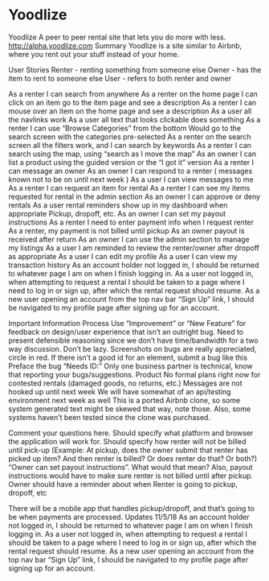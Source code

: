 # Yoodlize
Yoodlize
A peer to peer rental site that lets you do more with less.
http://alpha.yoodlize.com 
Summary
Yoodlize is a site similar to Airbnb, where you rent out your stuff instead of your home.

User Stories
Renter - renting something from someone else
Owner - has the item to rent to someone else
User - refers to both renter and owner

As a renter I can search from anywhere
As a renter on the home page I can click on an item go to the item page and see a description
As a renter I can mouse over an item on the home page and see a description
As a user all the navlinks work
As a user all text that looks clickable does something
As a renter I can use “Browse Categories” from the bottom
Would go to the search screen with the categories pre-selected
As a renter on the search screen all the filters work, and I can search by keywords
As a renter I can search using the map, using “search as I move the map”
As an owner I can list a product using the guided version or the “I got it” version
As a renter I can message an owner
As an owner I can respond to a renter
( messages known not to be on until next week )
As a user I can view messages to me
As a renter I can request an item for rental
As a renter I can see my items requested for rental in the admin section
As an owner I can approve or deny rentals
As a user rental reminders show up in my dashboard when appropriate
Pickup, dropoff, etc.
As an owner I can set my payout instructions
As a renter I need to enter payment info when I request renter
As a renter, my payment is not billed until pickup
As an owner payout is received after return
As an owner I can use the admin section to manage my listings
As a user I am reminded to review the renter/owner after dropoff as appropriate
As a user I can edit my profile
As a user I can view my transaction history
As an account holder not logged in, I should be returned to whatever page I am on when I finish logging in.
As a user not logged in, when attempting to request a rental I should be taken to a page where I need to log in or sign up, after which the rental request should resume.
As a new user opening an account from the top nav bar “Sign Up” link, I should be navigated to my profile page after signing up for an account.

Important Information
Process
Use “Improvement” or “New Feature” for feedback on design/user experience that isn’t an outright bug. Need to present defensible reasoning since we don’t have time/bandwidth for a two way discussion. Don’t be lazy.
Screenshots on bugs are really appreciated, circle in red.
If there isn’t a good id for an element, submit a bug like this
Preface the bug “Needs ID:”
Only one business partner is technical, know that reporting your bugs/suggestions.
Product
No formal plans right now for contested rentals (damaged goods, no returns, etc.)
Messages are not hooked up until next week
We will have somewhat of an api/testing environment next week as well
This is a ported Airbnb clone, so some system generated text might be skewed that way, note those.
Also, some systems haven’t been tested since the clone was purchased.

Comment your questions here.
Should specify what platform and browser the application will work for.
Should specify how renter will not be billed until pick-up (Example: At pickup, does the owner submit that renter has picked up item? And then renter is billed? Or does renter do that? Or both?) 
“Owner can set payout instructions”. What would that mean? Also, payout instructions would have to make sure renter is not billed until after pickup. 
Owner should have a reminder about when Renter is going to pickup, dropoff, etc

There will be a mobile app that handles pickup/dropoff, and that’s going to be when payments are processed.
Updates
	11/5/18
As an account holder not logged in, I should be returned to whatever page I am on when I finish logging in.
As a user not logged in, when attempting to request a rental I should be taken to a page where I need to log in or sign up, after which the rental request should resume.
As a new user opening an account from the top nav bar “Sign Up” link, I should be navigated to my profile page after signing up for an account.
